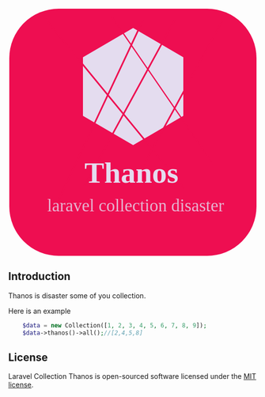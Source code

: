 <p align="center"><svg xmlns="http://www.w3.org/2000/svg" width="500" height="500"><defs><filter x="0.0%" y="0.0%" width="100.0%" height="100.0%" id="A"><feGaussianBlur in="SourceGraphic"/></filter></defs><g fill="none" fill-rule="evenodd"><g fill-rule="nonzero"><rect fill="#ee0e51" filter="url(#A)" width="500" height="500" rx="100"/><path d="M250.5 39L352 98.25v118.5L250.5 276 149 216.75V98.25z" fill="#e4dcef"/><path d="M153.592 358.574L336 23.572 333.184 22 150 358.428l2.816 1.572.776-1.426zm97 0L433 23.572 430.185 22 247 358.428l2.816 1.572.776-1.426zm-156 42.96L272 23.392 269.098 22 91 401.608 93.902 403l.688-1.467h.001zm259.382-40.86L70.47 15 68 17.076 352.53 364l2.47-2.076-1.024-1.25-.001-.001zm58.335-48.077L207.99 15 206 16.397l.692 1.007L411.01 315l1.99-1.397-.692-1.007h.001z" fill="#ee0e51"/></g><text fill="#e4dcef" font-family="Whitney-Bold, Whitney" font-size="60" font-weight="bold"><tspan y="352" x="152">Thanos</tspan></text><text opacity=".8" fill="#e4dcef" font-family="Whitney-Book, Whitney" font-size="35" font-weight="300"><tspan x="76.867" y="410">laravel collection disaster</tspan></text></g></svg></p>

## Introduction

Thanos is disaster some of you collection. 

Here is an example

```php
    $data = new Collection([1, 2, 3, 4, 5, 6, 7, 8, 9]);
    $data->thanos()->all();//[2,4,5,8]
```

## License

Laravel Collection Thanos is open-sourced software licensed under the [MIT license](https://opensource.org/licenses/MIT).
